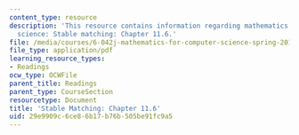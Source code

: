 ```yaml
---
content_type: resource
description: 'This resource contains information regarding mathematics for computer
  science: Stable matching: Chapter 11.6.'
file: /media/courses/6-042j-mathematics-for-computer-science-spring-2015/29e9909c6ce86b17b76b505be91fc9a5_MIT6_042JS15_Session22.pdf
file_type: application/pdf
learning_resource_types:
- Readings
ocw_type: OCWFile
parent_title: Readings
parent_type: CourseSection
resourcetype: Document
title: 'Stable Matching: Chapter 11.6'
uid: 29e9909c-6ce8-6b17-b76b-505be91fc9a5
---
```

